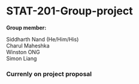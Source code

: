 # STAT-201-Group-project
**Group member:**

Siddharth Nand (He/Him/His)   
Charul Maheshka   
Winston ONG   
Simon Liang   

### **Currenly on project proposal**
